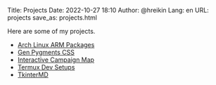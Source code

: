 Title: Projects
Date: 2022-10-27 18:10
Author: @hreikin
Lang: en
URL: projects
save_as: projects.html

Here are some of my projects.

- [Arch Linux ARM Packages](/projects/arch-linux-arm-packages)
- [Gen Pygments CSS](/projects/gen-pygments-css)
- [Interactive Campaign Map](/projects/interactive-campaign-map)
- [Termux Dev Setups](/projects/termux-dev-setups)
- [TkinterMD](/projects/tkintermd)